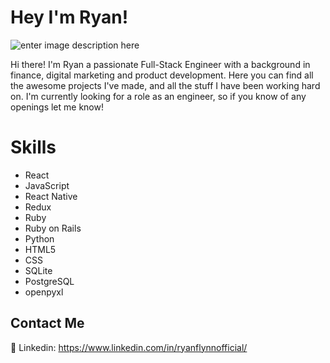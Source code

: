 # Hey I'm Ryan!
![enter image description here](https://i.pinimg.com/originals/e4/26/70/e426702edf874b181aced1e2fa5c6cde.gif)

Hi there! I'm Ryan a passionate Full-Stack Engineer with a background in finance, digital marketing and product development. Here you can find all the awesome projects I've made, and all the stuff I have been working hard on. I'm currently looking for a role as an engineer, so if you know of any openings let me know!

# Skills

 - React
 - JavaScript
 - React Native
 - Redux
 - Ruby 
 - Ruby on Rails
 - Python
 - HTML5
 - CSS
 - SQLite
 - PostgreSQL
 - openpyxl

## Contact Me

:link: Linkedin: https://www.linkedin.com/in/ryanflynnofficial/
